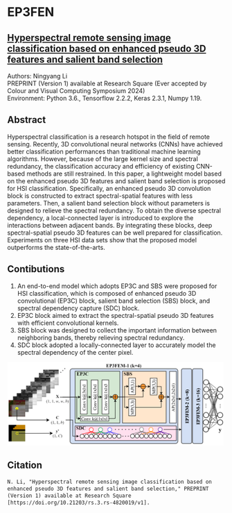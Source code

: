 # EP3FEN
## [Hyperspectral remote sensing image classification based on enhanced pseudo 3D features and salient band selection](https://www.researchsquare.com/article/rs-4820019/v1)
Authors: Ningyang Li  
PREPRINT (Version 1) available at Research Square (Ever accepted by Colour and Visual Computing Symposium 2024)  
Environment: Python 3.6., Tensorflow 2.2.2, Keras 2.3.1, Numpy 1.19.  

## Abstract
Hyperspectral classification is a research hotspot in the field of remote sensing. Recently, 3D convolutional neural networks (CNNs) have achieved better classification performances than traditional machine learning algorithms. However, because of the large kernel size and spectral redundancy, the classification accuracy and efficiency of existing CNN-based methods are still restrained. In this paper, a lightweight model based on the enhanced pseudo 3D features and salient band selection is proposed for HSI classification. Specifically, an enhanced pseudo 3D convolution block is constructed to extract spectral-spatial features with less parameters. Then, a salient band selection block without parameters is designed to relieve the spectral redundancy. To obtain the diverse spectral dependency, a local-connected layer is introduced to explore the interactions between adjacent bands. By integrating these blocks, deep spectral-spatial pseudo 3D features can be well prepared for classification. Experiments on three HSI data sets show that the proposed model outperforms the state-of-the-arts.

## Contibutions
1. An end-to-end model which adopts EP3C and SBS were proposed for HSI classification, which is composed of enhanced pseudo 3D convolutional (EP3C) block, salient band selection (SBS) block, and spectral dependency capture (SDC) block.
2. EP3C block aimed to extract the spectral-spatial pseudo 3D features with efficient convolutional kernels.
3. SBS block was designed to collect the important information between neighboring bands, thereby relieving spectral redundancy.
4. SDC block adopted a locally-connected layer to accurately model the spectral dependency of the center pixel.


<img src="https://github.com/ningyang-li/EP3FEN/blob/e2e9e2fe8844446c231b577d1b7f5d295a7596b6/pic/EP3FEN.png" width="500" />  

## Citation
```
N. Li, "Hyperspectral remote sensing image classification based on enhanced pseudo 3D features and salient band selection," PREPRINT (Version 1) available at Research Square [https://doi.org/10.21203/rs.3.rs-4820019/v1].
```

